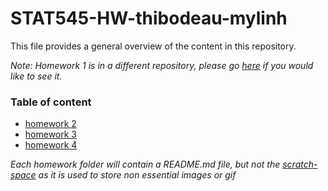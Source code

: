 # STAT545-HW-thibodeau-mylinh
This file provides a general overview of the content in this repository.

*Note: Homework 1 is in a different repository, please go [here](https://github.com/mylinhthibodeau/STAT545-hw01-thibodeau-mylinh) if you would like to see it.*    

### Table of content

- [homework 2](https://github.com/mylinhthibodeau/STAT545-HW-thibodeau-mylinh/tree/master/stat545-hw2-thibodeau-mylinh)
- [homework 3](https://github.com/mylinhthibodeau/STAT545-HW-thibodeau-mylinh/tree/master/stat545-hw3-thibodeau-mylinh)
- [homework 4](https://github.com/mylinhthibodeau/STAT545-HW-thibodeau-mylinh/tree/master/stat545-hw4-thibodeau-mylinh)

*Each homework folder will contain a README.md file, but not the [scratch-space](https://github.com/mylinhthibodeau/STAT545-HW-thibodeau-mylinh/tree/master/scratch-space) as it is used to store non essential images or gif*
